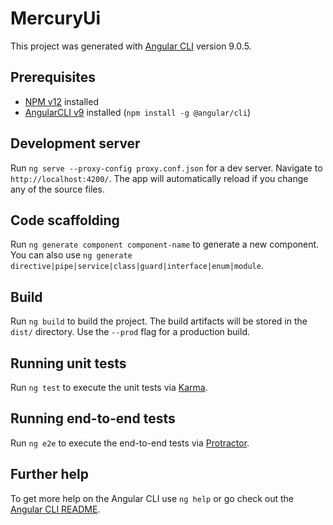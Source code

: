 # MercuryUi

This project was generated with [Angular CLI](https://github.com/angular/angular-cli) version 9.0.5.

## Prerequisites
 * [NPM v12](https://docs.npmjs.com/downloading-and-installing-node-js-and-npm#using-a-node-installer-to-install-node-js-and-npm) installed
 * [AngularCLI v9](https://angular.io/cli) installed (`npm install -g @angular/cli`)

## Development server

Run `ng serve --proxy-config proxy.conf.json` for a dev server. Navigate to `http://localhost:4200/`. The app will automatically reload if you change any of the source files.

## Code scaffolding

Run `ng generate component component-name` to generate a new component. You can also use `ng generate directive|pipe|service|class|guard|interface|enum|module`.

## Build

Run `ng build` to build the project. The build artifacts will be stored in the `dist/` directory. Use the `--prod` flag for a production build.

## Running unit tests

Run `ng test` to execute the unit tests via [Karma](https://karma-runner.github.io).

## Running end-to-end tests

Run `ng e2e` to execute the end-to-end tests via [Protractor](http://www.protractortest.org/).

## Further help

To get more help on the Angular CLI use `ng help` or go check out the [Angular CLI README](https://github.com/angular/angular-cli/blob/master/README.md).
